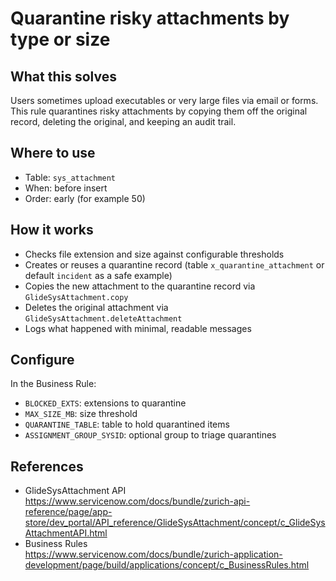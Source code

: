 # Quarantine risky attachments by type or size

## What this solves
Users sometimes upload executables or very large files via email or forms. This rule quarantines risky attachments by copying them off the original record, deleting the original, and keeping an audit trail.

## Where to use
- Table: `sys_attachment`
- When: before insert
- Order: early (for example 50)

## How it works
- Checks file extension and size against configurable thresholds
- Creates or reuses a quarantine record (table `x_quarantine_attachment` or default `incident` as a safe example)
- Copies the new attachment to the quarantine record via `GlideSysAttachment.copy`
- Deletes the original attachment via `GlideSysAttachment.deleteAttachment`
- Logs what happened with minimal, readable messages

## Configure
In the Business Rule:
- `BLOCKED_EXTS`: extensions to quarantine
- `MAX_SIZE_MB`: size threshold
- `QUARANTINE_TABLE`: table to hold quarantined items
- `ASSIGNMENT_GROUP_SYSID`: optional group to triage quarantines

## References
- GlideSysAttachment API  
  https://www.servicenow.com/docs/bundle/zurich-api-reference/page/app-store/dev_portal/API_reference/GlideSysAttachment/concept/c_GlideSysAttachmentAPI.html
- Business Rules  
  https://www.servicenow.com/docs/bundle/zurich-application-development/page/build/applications/concept/c_BusinessRules.html
